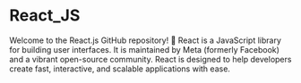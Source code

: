 # React_JS
Welcome to the React.js GitHub repository! 🎉  React is a JavaScript library for building user interfaces. It is maintained by Meta (formerly Facebook) and a vibrant open-source community. React is designed to help developers create fast, interactive, and scalable applications with ease.
